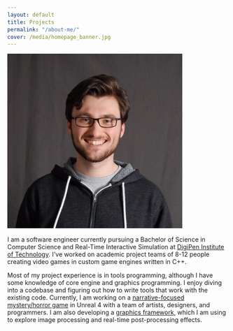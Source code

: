 ```yaml
---
layout: default
title: Projects
permalink: "/about-me/"
cover: /media/homepage_banner.jpg
---
```


<p>
    <img class="profile-pic" src="/media/profile_pic.jpg">
</p>

I am a software engineer currently pursuing a Bachelor of Science in Computer Science and Real-Time Interactive Simulation at [DigiPen Institute of Technology](https://www.digipen.edu).
I've worked on academic project teams of 8-12 people creating video games in custom game engines written in C++.

Most of my project experience is in tools programming, although I have some knowledge of core engine and graphics programming.
I enjoy diving into a codebase and figuring out how to write tools that work with the existing code.
Currently, I am working on a [narrative-focused mystery/horror game](http://nickammann.com/works-in-progress/) in Unreal 4 with a team of artists, designers, and programmers.
I am also developing a [graphics framework](https://github.com/nicholasammann/elba), which I am using to explore image processing and real-time post-processing effects.


<!--
<p>
    Lately, I have taken an interest in UI/UX design. I am developing a <a href="http://nickammann.com/">GUI for Perforce</a>, targeted towards game developers that might benefit from a directed source control workflow.
</p>
-->